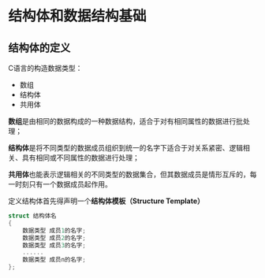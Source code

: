 # 结构体和数据结构基础


## 结构体的定义

C语言的构造数据类型：
- 数组
- 结构体
- 共用体

**数组**是由相同的数据构成的一种数据结构，适合于对有相同属性的数据进行批处理；

**结构体**是将不同类型的数据成员组织到统一的名字下适合于对关系紧密、逻辑相关、具有相同或不同属性的数据进行处理；

**共用体**也能表示逻辑相关的不同类型的数据集合，但其数据成员是情形互斥的，每一时刻只有一个数据成员起作用。


定义结构体首先得声明一个**结构体模板（Structure Template）**

```c
struct 结构体名
{
    数据类型 成员1的名字;
    数据类型 成员2的名字;
    数据类型 成员3的名字;
    ......
    数据类型 成员n的名字;
};
```

